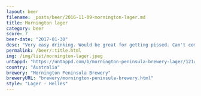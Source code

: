 ```yaml
---
layout: beer
filename: _posts/beer/2016-11-09-mornington-lager.md
title: Mornington lager
category: beer
score: 7
beer-date: "2017-01-30"
desc: "Very easy drinking. Would be great for getting pissed. Can't complain"
permalink: /beer/:title.html
img: /img/list/mornington-lager.jpeg
untappd: "https://untappd.com/b/mornington-peninsula-brewery-lager/1214393"
country: "Australia"
brewery: "Mornington Peninsula Brewery"
breweryURL: "brewery/mornington-peninsula-brewery.html"
style: "Lager - Helles"
---
```

